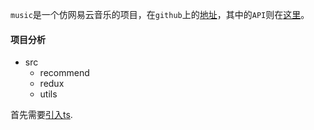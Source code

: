 `music`是一个仿网易云音乐的项目，在`github`上的[地址](https://github.com/yezihaohao/NeteaseCloudMusic)，其中的`API`则在[这里](https://github.com/Binaryify/NeteaseCloudMusicApi)。

#### 项目分析

- src
  - recommend
  - redux
  - utils

首先需要[引入ts](https://www.jianshu.com/p/7ca5075a4dde).



